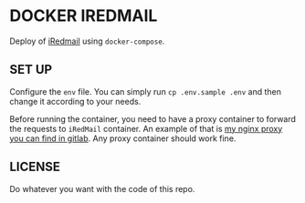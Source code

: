 # DOCKER IREDMAIL

Deploy of [iRedmail](https://www.iredmail.org/) using `docker-compose`.

## SET UP

Configure the `env` file. You can simply run `cp .env.sample .env` and then change it according to your needs.

Before running the container, you need to have a proxy container to forward the requests to `iRedMail` container. An example of that is [my nginx proxy you can find in gitlab](https://gitlab.com/andresouzaabreu/docker-webproxy). Any proxy container should work fine.

## LICENSE

Do whatever you want with the code of this repo.
